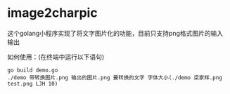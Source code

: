 # image2charpic
这个golang小程序实现了将文字图片化的功能，目前只支持png格式图片的输入输出

如何使用：(在终端中运行以下语句)


```
go build demo.go
./demo 带转换图片.png 输出的图片.png 要转换的文字 字体大小(./demo 梁家辉.png test.png LJH 10)
```

